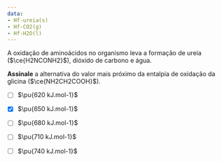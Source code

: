 ```yaml
---
data:
- Hf-ureia(s)
- Hf-CO2(g)
- Hf-H2O(l)
---
```


A oxidação de aminoácidos no organismo leva a formação de ureia ($\ce{H2NCONH2}$), dióxido de carbono e água.

**Assinale** a alternativa do valor mais próximo da entalpia de oxidação da glicina ($\ce{NH2CH2COOH}$).

- [ ] $\pu{620 kJ.mol-1}$
- [x] $\pu{650 kJ.mol-1}$
- [ ] $\pu{680 kJ.mol-1}$
- [ ] $\pu{710 kJ.mol-1}$
- [ ] $\pu{740 kJ.mol-1}$

